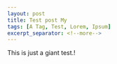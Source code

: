 ```yaml
---
layout: post
title: Test post My
tags: [A Tag, Test, Lorem, Ipsum]
excerpt_separator: <!--more-->
---
```


This is just a giant test.!


<!--more-->


